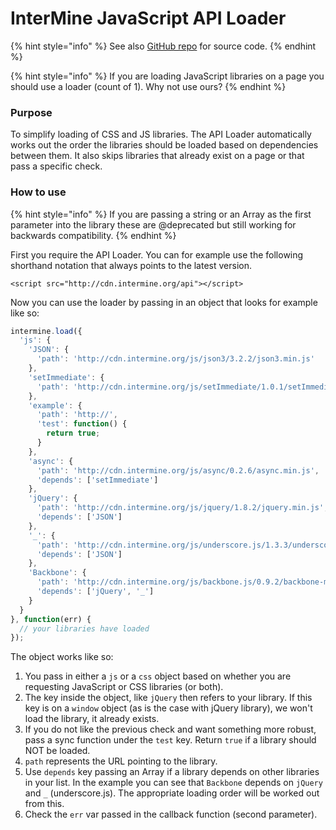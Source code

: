 # InterMine JavaScript API Loader

{% hint style="info" %}
See also [GitHub repo](https://github.com/intermine/intermine-api-loader) for source code.
{% endhint %}

{% hint style="info" %}
If you are loading JavaScript libraries on a page you should use a loader \(count of 1\). Why not use ours?
{% endhint %}

### Purpose

To simplify loading of CSS and JS libraries. The API Loader automatically works out the order the libraries should be loaded based on dependencies between them. It also skips libraries that already exist on a page or that pass a specific check.

### How to use

{% hint style="info" %}
If you are passing a string or an Array as the first parameter into the library these are @deprecated but still working for backwards compatibility.
{% endhint %}

First you require the API Loader. You can for example use the following shorthand notation that always points to the latest version.

```markup
<script src="http://cdn.intermine.org/api"></script>
```

Now you can use the loader by passing in an object that looks for example like so:

```javascript
intermine.load({
  'js': {
    'JSON': {
      'path': 'http://cdn.intermine.org/js/json3/3.2.2/json3.min.js'
    },
    'setImmediate': {
      'path': 'http://cdn.intermine.org/js/setImmediate/1.0.1/setImmediate.min.js'
    },
    'example': {
      'path': 'http://',
      'test': function() {
        return true;
      }
    },
    'async': {
      'path': 'http://cdn.intermine.org/js/async/0.2.6/async.min.js',
      'depends': ['setImmediate']
    },
    'jQuery': {
      'path': 'http://cdn.intermine.org/js/jquery/1.8.2/jquery.min.js',
      'depends': ['JSON']
    },
    '_': {
      'path': 'http://cdn.intermine.org/js/underscore.js/1.3.3/underscore-min.js',
      'depends': ['JSON']
    },
    'Backbone': {
      'path': 'http://cdn.intermine.org/js/backbone.js/0.9.2/backbone-min.js',
      'depends': ['jQuery', '_']
    }
  }
}, function(err) {
  // your libraries have loaded
});
```

The object works like so:

1. You pass in either a `js` or a `css` object based on whether you are requesting JavaScript or CSS libraries \(or both\).
2. The key inside the object, like `jQuery` then refers to your library. If this key is on a `window` object \(as is the case with jQuery library\), we won't load the library, it already exists.
3. If you do not like the previous check and want something more robust, pass a sync function under the `test` key. Return `true` if a library should NOT be loaded.
4. `path` represents the URL pointing to the library.
5. Use `depends` key passing an Array if a library depends on other libraries in your list. In the example you can see that `Backbone` depends on `jQuery` and `_` \(underscore.js\). The appropriate loading order will be worked out from this.
6. Check the `err` var passed in the callback function \(second parameter\).
